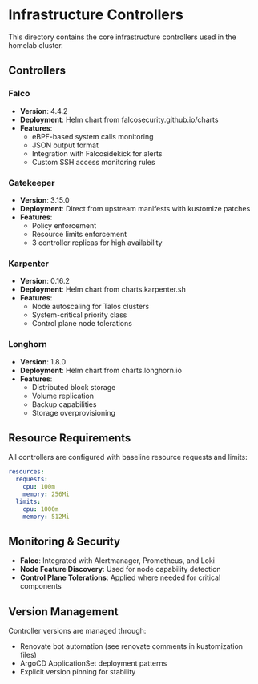# Infrastructure Controllers

This directory contains the core infrastructure controllers used in the homelab cluster.

## Controllers

### Falco

- **Version**: 4.4.2
- **Deployment**: Helm chart from falcosecurity.github.io/charts
- **Features**:
  - eBPF-based system calls monitoring
  - JSON output format
  - Integration with Falcosidekick for alerts
  - Custom SSH access monitoring rules

### Gatekeeper

- **Version**: 3.15.0
- **Deployment**: Direct from upstream manifests with kustomize patches
- **Features**:
  - Policy enforcement
  - Resource limits enforcement
  - 3 controller replicas for high availability

### Karpenter

- **Version**: 0.16.2
- **Deployment**: Helm chart from charts.karpenter.sh
- **Features**:
  - Node autoscaling for Talos clusters
  - System-critical priority class
  - Control plane node tolerations

### Longhorn

- **Version**: 1.8.0
- **Deployment**: Helm chart from charts.longhorn.io
- **Features**:
  - Distributed block storage
  - Volume replication
  - Backup capabilities
  - Storage overprovisioning

## Resource Requirements

All controllers are configured with baseline resource requests and limits:

```yaml
resources:
  requests:
    cpu: 100m
    memory: 256Mi
  limits:
    cpu: 1000m
    memory: 512Mi
```

## Monitoring & Security

- **Falco**: Integrated with Alertmanager, Prometheus, and Loki
- **Node Feature Discovery**: Used for node capability detection
- **Control Plane Tolerations**: Applied where needed for critical components

## Version Management

Controller versions are managed through:

- Renovate bot automation (see renovate comments in kustomization files)
- ArgoCD ApplicationSet deployment patterns
- Explicit version pinning for stability
